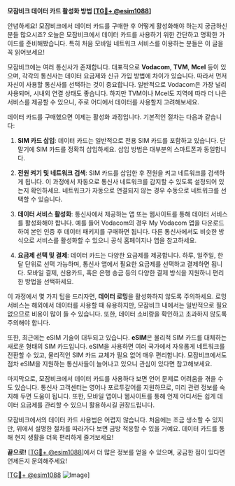**모잠비크 데이터 카드 활성화 방법 [[TG💪+ @esim1088](https://t.me/s/esim1088)]**

안녕하세요! 모잠비크에서 데이터 카드를 구매한 후 어떻게 활성화해야 하는지 궁금하신 분들 많으시죠? 오늘은 모잠비크에서 데이터 카드를 사용하기 위한 간단하고 명확한 가이드를 준비해봤습니다. 특히 처음 모바일 네트워크 서비스를 이용하는 분들은 이 글을 꼭 읽어보세요!

모잠비크에는 여러 통신사가 존재합니다. 대표적으로 **Vodacom**, **TVM**, **Mcel** 등이 있으며, 각각의 통신사는 데이터 요금제와 신규 가입 방법에 차이가 있습니다. 따라서 먼저 자신이 사용할 통신사를 선택하는 것이 중요합니다. 일반적으로 Vodacom은 가장 널리 사용되며, 시내외 연결 상태도 좋습니다. 하지만 TVM이나 Mcel도 지역에 따라 더 나은 서비스를 제공할 수 있으니, 주로 어디에서 데이터를 사용할지 고려해보세요.

데이터 카드를 구매했으면 이제는 활성화 과정입니다. 기본적인 절차는 다음과 같습니다:

1. **SIM 카드 삽입**: 데이터 카드는 일반적으로 전용 SIM 카드를 포함하고 있습니다. 단말기에 SIM 카드를 정확히 삽입하세요. 삽입 방법은 대부분의 스마트폰과 동일합니다.

2. **전원 켜기 및 네트워크 검색**: SIM 카드를 삽입한 후 전원을 켜고 네트워크를 검색하게 됩니다. 이 과정에서 자동으로 통신사 네트워크를 감지할 수 있도록 설정되어 있는지 확인하세요. 네트워크가 자동으로 연결되지 않는 경우 수동으로 네트워크를 선택할 수 있습니다.

3. **데이터 서비스 활성화**: 통신사에서 제공하는 앱 또는 웹사이트를 통해 데이터 서비스를 활성화해야 합니다. 예를 들어 Vodacom의 경우 My Vodacom 앱을 다운로드하여 본인 인증 후 데이터 패키지를 구매하면 됩니다. 다른 통신사에서도 비슷한 방식으로 서비스를 활성화할 수 있으니 공식 홈페이지나 앱을 참고하세요.

4. **요금제 선택 및 결제**: 데이터 카드는 다양한 요금제를 제공합니다. 하루, 일주일, 한 달 단위로 선택 가능하며, 통신사 앱에서 필요한 요금제를 선택하고 결제하면 됩니다. 모바일 결제, 신용카드, 혹은 은행 송금 등의 다양한 결제 방식을 지원하니 편리한 방법을 선택하세요.

이 과정에서 몇 가지 팁을 드리자면, **데이터 로밍**을 활성화하지 않도록 주의하세요. 로밍 서비스는 해외에서 데이터를 사용할 때 유용하지만, 모잠비크 내에서는 일반적으로 필요 없으므로 비용이 많이 들 수 있습니다. 또한, 데이터 소비량을 확인하고 초과하지 않도록 주의해야 합니다.

또한, 최근에는 eSIM 기술이 대두되고 있습니다. **eSIM**은 물리적 SIM 카드를 대체하는 새로운 형태의 SIM 카드입니다. eSIM을 사용하면 여러 국가에서 자유롭게 네트워크를 전환할 수 있고, 물리적인 SIM 카드 교체가 필요 없어 매우 편리합니다. 모잠비크에서도 점차 eSIM을 지원하는 통신사들이 늘어나고 있으니 관심이 있다면 참고해보세요.

마지막으로, 모잠비크에서 데이터 카드를 사용하다 보면 언어 문제로 어려움을 겪을 수도 있습니다. 통신사 고객센터는 영어나 포르투갈어를 지원하므로, 미리 관련 정보를 숙지해 두면 도움이 됩니다. 또한, 모바일 앱이나 웹사이트를 통해 언제 어디서든 쉽게 데이터 요금제를 관리할 수 있으니 활용하시길 권장드립니다.

모잠비크에서의 데이터 카드 사용법은 어렵지 않습니다. 처음에는 조금 생소할 수 있지만, 위에서 설명한 절차를 따라가다 보면 금방 적응할 수 있을 거예요. 데이터 카드를 통해 현지 생활을 더욱 편리하게 즐겨보세요!

**끝으로!** [[TG💪+ @esim1088](https://t.me/s/esim1088)]에서 더 많은 정보를 얻을 수 있으며, 궁금한 점이 있다면 언제든지 문의해주세요! 

[[TG💪+ @esim1088](https://t.me/s/esim1088) ![Image](https://i.postimg.cc/Y0z9fWf4/image.png)]